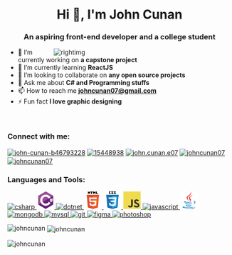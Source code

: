 <h1 align="center">Hi 👋, I'm John Cunan</h1>
<h3 align="center">An aspiring front-end developer and a college student</h3>
<img
  align="right"
  alt="rightimg"
  width="400"
  src="https://cdn.dribbble.com/users/416610/screenshots/4801105/media/be031f8d02ca8cc404d44be54ee2c493.gif"
/>

- 🔭 I’m currently working on **a capstone project** 
- 🌱 I’m currently learning **ReactJS** 
- 👯 I’m looking to collaborate on **any open source projects** 
- 💬 Ask me about **C# and Programming stuffs** 
- 📫 How to reach me **johncunan07@gmail.com** 
- ⚡ Fun fact **I love graphic designing**
<br>
<h3 align="left">Connect with me:</h3>
<p align="left">
  <a href="https://www.linkedin.com/in/john-cunan-b46793228/" target="_blank"
    ><img
      align="center"
      src="https://raw.githubusercontent.com/rahuldkjain/github-profile-readme-generator/master/src/images/icons/Social/linked-in-alt.svg"
      alt="john-cunan-b46793228"
      height="30"
      width="40"
  /></a>
  <a href="https://stackoverflow.com/users/15448938/sloppy" target="_blank"
    ><img
      align="center"
      src="https://raw.githubusercontent.com/rahuldkjain/github-profile-readme-generator/master/src/images/icons/Social/stack-overflow.svg"
      alt="15448938"
      height="30"
      width="40"
  /></a>
  <a href="https://www.facebook.com/John.Cunan.E07" target="_blank"
    ><img
      align="center"
      src="https://raw.githubusercontent.com/rahuldkjain/github-profile-readme-generator/master/src/images/icons/Social/facebook.svg"
      alt="john.cunan.e07"
      height="30"
      width="40"
  /></a>
  <a href="https://www.hackerrank.com/johncunan07" target="_blank"
    ><img
      align="center"
      src="https://raw.githubusercontent.com/rahuldkjain/github-profile-readme-generator/master/src/images/icons/Social/hackerrank.svg"
      alt="johncunan07"
      height="30"
      width="40"
  /></a>
  <a href="https://www.codewars.com/users/JohnCunan07" target="_blank"
    ><img
      align="center"
      src="https://www.codewars.com/packs/assets/logo.61192cf7.svg"
      alt="johncunan07"
      height="30"
      width="30"
  /></a>
</p>

<h3 align="left">Languages and Tools:</h3>
<p align="left">
  <a href="https://www.python.org/" target="_blank" rel="noreferrer">
    <img
      src="https://upload.wikimedia.org/wikipedia/commons/thumb/c/c3/Python-logo-notext.svg/1200px-Python-logo-notext.svg.png"
      alt="csharp"
      width="40"
      height="40"
    />
  </a>
  <a href="https://www.w3schools.com/cs/" target="_blank" rel="noreferrer">
    <img
      src="https://raw.githubusercontent.com/devicons/devicon/master/icons/csharp/csharp-original.svg"
      alt="csharp"
      width="40"
      height="40"
    />
  </a>
  <a href="https://dotnet.microsoft.com/" target="_blank" rel="noreferrer">
    <img
      src="https://upload.wikimedia.org/wikipedia/commons/0/0e/Microsoft_.NET_logo.png?20200524033331"
      alt="dotnet"
      width="40"
      height="40"
    />
  </a>
  <a href="https://www.w3.org/html/" target="_blank" rel="noreferrer">
    <img
      src="https://raw.githubusercontent.com/devicons/devicon/master/icons/html5/html5-original-wordmark.svg"
      alt="html5"
      width="40"
      height="40"
    />
  </a>
  <a href="https://www.w3schools.com/css/" target="_blank" rel="noreferrer">
    <img
      src="https://raw.githubusercontent.com/devicons/devicon/master/icons/css3/css3-original-wordmark.svg"
      alt="css3"
      width="40"
      height="40"
    />
  </a>
  <a
    href="https://developer.mozilla.org/en-US/docs/Web/JavaScript"
    target="_blank"
    rel="noreferrer"
  >
    <img
      src="https://raw.githubusercontent.com/devicons/devicon/master/icons/javascript/javascript-original.svg"
      alt="javascript"
      width="40"
      height="40"
    />
  </a>
  <a
    href="https://reactjs.org/"
    target="_blank"
    rel="noreferrer"
  >
    <img
      src="https://upload.wikimedia.org/wikipedia/commons/thumb/a/a7/React-icon.svg/2300px-React-icon.svg.png"
      alt="javascript"
      width="43"
      height="40"
    />
  </a>
  <a href="https://www.java.com" target="_blank" rel="noreferrer">
    <img
      src="https://raw.githubusercontent.com/devicons/devicon/master/icons/java/java-original.svg"
      alt="java"
      width="40"
      height="40"
    />
  </a>
  <a href="https://www.mongodb.com/" target="_blank" rel="noreferrer">
    <img
      src="https://www.svgrepo.com/show/331488/mongodb.svg"
      alt="mongodb"
      width="40"
      height="40"
    />
  </a>
  <a href="https://www.mysql.com/" target="_blank" rel="noreferrer">
    <img
      src="https://www.freepnglogos.com/uploads/logo-mysql-png/logo-mysql-mysql-logo-png-images-are-download-crazypng-21.png"
      alt="mysql"
      width="40"
      height="40"
    />
  </a>
  <a href="https://git-scm.com/" target="_blank" rel="noreferrer">
    <img
      src="https://www.vectorlogo.zone/logos/git-scm/git-scm-icon.svg"
      alt="git"
      width="40"
      height="40"
    />
  </a>
  <a href="https://www.figma.com/" target="_blank" rel="noreferrer">
    <img
      src="https://www.vectorlogo.zone/logos/figma/figma-icon.svg"
      alt="figma"
      width="40"
      height="40"
    />
  </a>
  <a href="https://www.photoshop.com/en" target="_blank" rel="noreferrer">
    <img
      src="https://upload.wikimedia.org/wikipedia/commons/thumb/2/20/Photoshop_CC_icon.png/246px-Photoshop_CC_icon.png"
      alt="photoshop"
      width="40"
      height="40"
    />
  </a>
</p>


<p>
  <img
    align="left"
    src="https://github-readme-stats.vercel.app/api/top-langs?username=johncunan&show_icons=true&locale=en&layout=compact"
    alt="johncunan"
  />
</p>

<p>
  &nbsp;<img
    align="center"
    src="https://github-readme-stats.vercel.app/api?username=johncunan&show_icons=true&locale=en"
    alt="johncunan"
  />
</p>

<p>
  <img
    align="center"
    src="https://github-readme-streak-stats.herokuapp.com/?user=johncunan&"
    alt="johncunan"
  />
</p>
